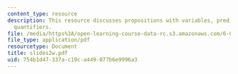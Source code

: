 ```yaml
---
content_type: resource
description: This resource discusses propositions with variables, predicates, and
  quantifiers.
file: /media/https%3A/open-learning-course-data-rc.s3.amazonaws.com/6-042j-mathematics-for-computer-science-fall-2005/754b1d47337ac19ca449077b6e9996a3_slides2w.pdf
file_type: application/pdf
resourcetype: Document
title: slides2w.pdf
uid: 754b1d47-337a-c19c-a449-077b6e9996a3
---
```

